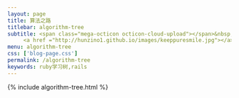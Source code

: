 ```yaml
---
layout: page
title: 算法之路
titlebar: algorithm-tree
subtitle: <span class="mega-octicon octicon-cloud-upload"></span>&nbsp;&nbsp;
     <a href ="http://hunzino1.github.io/images/keeppuresmile.jpg"></a>
menu: algorithm-tree
css: ['blog-page.css']
permalink: /algorithm-tree
keywords: ruby学习树,rails
---
```

{% include algorithm-tree.html %}
